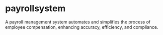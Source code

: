 # payrollsystem
A payroll management system automates and simplifies the process of employee compensation, enhancing accuracy, efficiency, and compliance.
